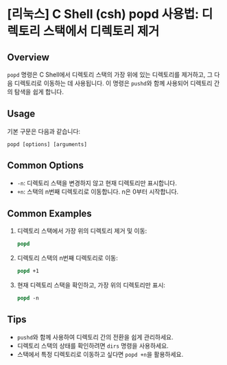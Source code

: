 # [리눅스] C Shell (csh) popd 사용법: 디렉토리 스택에서 디렉토리 제거

## Overview
`popd` 명령은 C Shell에서 디렉토리 스택의 가장 위에 있는 디렉토리를 제거하고, 그 다음 디렉토리로 이동하는 데 사용됩니다. 이 명령은 `pushd`와 함께 사용되어 디렉토리 간의 탐색을 쉽게 합니다.

## Usage
기본 구문은 다음과 같습니다:
```
popd [options] [arguments]
```

## Common Options
- `-n`: 디렉토리 스택을 변경하지 않고 현재 디렉토리만 표시합니다.
- `+n`: 스택의 n번째 디렉토리로 이동합니다. n은 0부터 시작합니다.

## Common Examples
1. 디렉토리 스택에서 가장 위의 디렉토리 제거 및 이동:
   ```csh
   popd
   ```

2. 디렉토리 스택의 n번째 디렉토리로 이동:
   ```csh
   popd +1
   ```

3. 현재 디렉토리 스택을 확인하고, 가장 위의 디렉토리만 표시:
   ```csh
   popd -n
   ```

## Tips
- `pushd`와 함께 사용하여 디렉토리 간의 전환을 쉽게 관리하세요.
- 디렉토리 스택의 상태를 확인하려면 `dirs` 명령을 사용하세요.
- 스택에서 특정 디렉토리로 이동하고 싶다면 `popd +n`을 활용하세요.